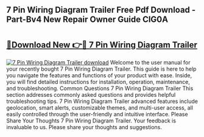 ## 7 Pin Wiring Diagram Trailer Free Pdf Download - Part-Bv4 New Repair Owner Guide CIG0A

# <h2><a href="http://dfhqrs.blite.top/?on=7+Pin+Wiring+Diagram+Trailer">🔗Download New 👉🔴 7 Pin Wiring Diagram Trailer</a></h2>

[![7 Pin Wiring Diagram Trailer download](https://i.imgur.com/lujVjoI.png)](http://dfhqrs.blite.top/?on=7+Pin+Wiring+Diagram+Trailer)
Welcome to the user manual for your recently bought 7 Pin Wiring Diagram Trailer. This guide is here to help you navigate the features and functions of your product with ease. Inside, you will find detailed instructions for installation, operation, maintenance, and troubleshooting. Common Questions 7 Pin Wiring Diagram Trailer This section addresses commonly asked questions and provides helpful troubleshooting tips. 7 Pin Wiring Diagram Trailer advanced features include geolocation, smart alerts, customizable themes, and multi-user access, all easily controlled through the user-friendly and intuitive interface. Please Share Your Thoughts 7 Pin Wiring Diagram Trailer. Your feedback is invaluable to us. Please share your thoughts and suggestions.
